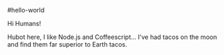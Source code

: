 #hello-world

Hi Humans!

Hubot here, I like Node.js and Coffeescript...
I've had tacos on the moon and find them far superior to Earth tacos.
